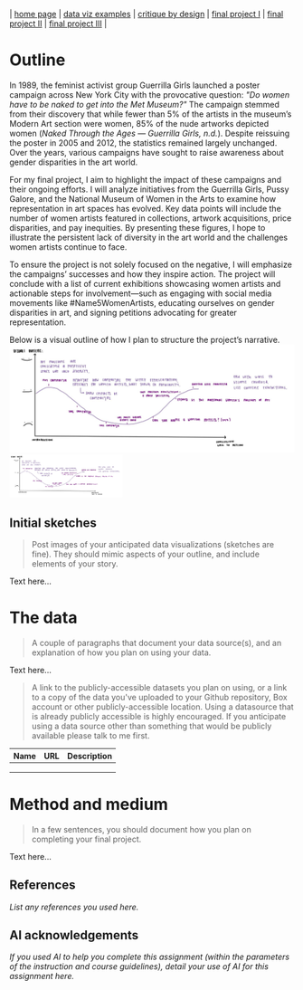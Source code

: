 | [home page](https://belen-tc.github.io/BelenT-dataviz-portfolio/) | [data viz examples](dataviz-examples) | [critique by design](critique-by-design) | [final project I](final-project-part-one) | [final project II](final-project-part-two) | [final project III](final-project-part-three) |


# Outline
In 1989, the feminist activist group Guerrilla Girls launched a poster campaign across New York City with the provocative question: *"Do women have to be naked to get into the Met Museum?"* The campaign stemmed from their discovery that while fewer than 5% of the artists in the museum’s Modern Art section were women, 85% of the nude artworks depicted women (*Naked Through the Ages — Guerrilla Girls, n.d.*). Despite reissuing the poster in 2005 and 2012, the statistics remained largely unchanged. Over the years, various campaigns have sought to raise awareness about gender disparities in the art world.  

For my final project, I aim to highlight the impact of these campaigns and their ongoing efforts. I will analyze initiatives from the Guerrilla Girls, Pussy Galore, and the National Museum of Women in the Arts to examine how representation in art spaces has evolved. Key data points will include the number of women artists featured in collections, artwork acquisitions, price disparities, and pay inequities. By presenting these figures, I hope to illustrate the persistent lack of diversity in the art world and the challenges women artists continue to face.  

To ensure the project is not solely focused on the negative, I will emphasize the campaigns’ successes and how they inspire action. The project will conclude with a list of current exhibitions showcasing women artists and actionable steps for involvement—such as engaging with social media movements like #Name5WomenArtists, educating ourselves on gender disparities in art, and signing petitions advocating for greater representation.  

Below is a visual outline of how I plan to structure the project’s narrative.
![visual outline](https://github.com/Belen-TC/BelenT-dataviz-portfolio/blob/main/Visual%20Outline.jpg) <img src="https://github.com/Belen-TC/BelenT-dataviz-portfolio/blob/main/Visual%20Outline.jpg" width="200"/>

## Initial sketches
> Post images of your anticipated data visualizations (sketches are fine). They should mimic aspects of your outline, and include elements of your story.  

Text here...

# The data
> A couple of paragraphs that document your data source(s), and an explanation of how you plan on using your data. 

Text here...

> A link to the publicly-accessible datasets you plan on using, or a link to a copy of the data you've uploaded to your Github repository, Box account or other publicly-accessible location. Using a datasource that is already publicly accessible is highly encouraged.  If you anticipate using a data source other than something that would be publicly available please talk to me first. 

| Name | URL | Description |
|------|-----|-------------|
|      |     |             |
|      |     |             |
|      |     |             |

# Method and medium
> In a few sentences, you should document how you plan on completing your final project. 

Text here...

## References
_List any references you used here._

## AI acknowledgements
_If you used AI to help you complete this assignment (within the parameters of the instruction and course guidelines), detail your use of AI for this assignment here._
